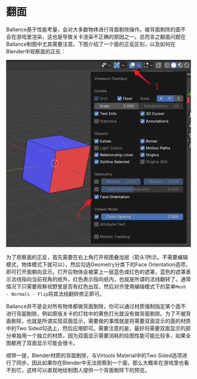 # 翻面

Ballance基于性能考量，会对大多数物体进行背面剔除操作。被背面剔除的面不会在游戏里渲染，这也是导致关卡渲染不正确的原因之一。总而言之翻面问题在Ballance制图中尤其需要注意。下图介绍了一个面的正反区别，以及如何在Blender中观察面的正反：

![flip](../../imgs/flip.png)

为了观察面的正反，首先需要在右上角打开视图叠加层（箭头1所示。不需要编辑模式，物体模式下就可以），然后勾选Geometry分类下的Face Orientation选项，即可打开面朝向显示。打开后物体会被蒙上一层蓝色或红色的遮罩，蓝色的遮罩表示法线指向当前视角的纸外，红色表示指向纸内，也就是所谓的法线翻转了。通常情况下只需要观察视野里是否有红色出现，然后对齐使用编辑模式下的菜单`Mesh - Normals - Flip`将其法线翻转修正即可。

Ballance并不是会对所有物体都做背面剔除，你可以通过材质强制指定某个面不进行背面剔除，例如原版关卡的灯柱中的黄色灯光就没有做背面剔除。为了不被背面剔除，也就是所谓实现双面显示，需要做的事情就是将需要双面显示的面的材质中的Two Sided勾选上，然后应用即可。需要注意的是，最好将需要双面显示的部分单独用一个独立的材质，因为双面显示需要消耗的绘图性能可能比较多，如果全图都用了双面显示可能会很卡。

顺带一提，Blender材质的背面剔除，与Virtools Material中的Two Sided选项进行了同步。因此如果你在Blender中无法观察到一个面，那么大概率在游戏里也看不到它，这样可以直观地给制图人提供一个背面剔除下的预览。
